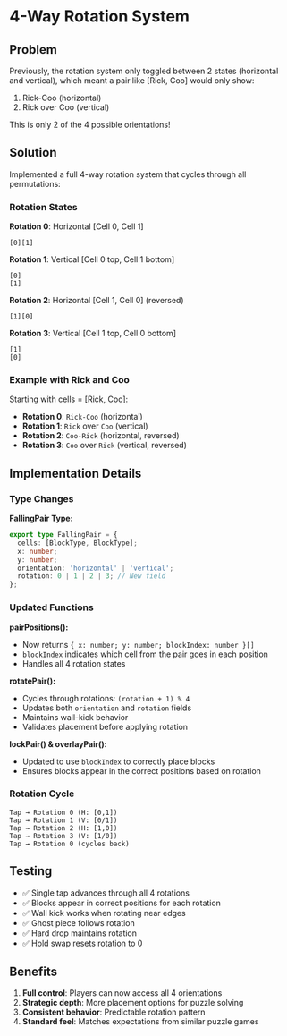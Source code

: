 # 4-Way Rotation System

## Problem

Previously, the rotation system only toggled between 2 states (horizontal and vertical), which meant a pair like [Rick, Coo] would only show:

1. Rick-Coo (horizontal)
2. Rick over Coo (vertical)

This is only 2 of the 4 possible orientations!

## Solution

Implemented a full 4-way rotation system that cycles through all permutations:

### Rotation States

**Rotation 0**: Horizontal [Cell 0, Cell 1]

```
[0][1]
```

**Rotation 1**: Vertical [Cell 0 top, Cell 1 bottom]

```
[0]
[1]
```

**Rotation 2**: Horizontal [Cell 1, Cell 0] (reversed)

```
[1][0]
```

**Rotation 3**: Vertical [Cell 1 top, Cell 0 bottom]

```
[1]
[0]
```

### Example with Rick and Coo

Starting with cells = [Rick, Coo]:

- **Rotation 0**: `Rick-Coo` (horizontal)
- **Rotation 1**: `Rick` over `Coo` (vertical)
- **Rotation 2**: `Coo-Rick` (horizontal, reversed)
- **Rotation 3**: `Coo` over `Rick` (vertical, reversed)

## Implementation Details

### Type Changes

**FallingPair Type:**

```typescript
export type FallingPair = {
  cells: [BlockType, BlockType];
  x: number;
  y: number;
  orientation: 'horizontal' | 'vertical';
  rotation: 0 | 1 | 2 | 3; // New field
};
```

### Updated Functions

**pairPositions():**

- Now returns `{ x: number; y: number; blockIndex: number }[]`
- `blockIndex` indicates which cell from the pair goes in each position
- Handles all 4 rotation states

**rotatePair():**

- Cycles through rotations: `(rotation + 1) % 4`
- Updates both `orientation` and `rotation` fields
- Maintains wall-kick behavior
- Validates placement before applying rotation

**lockPair() & overlayPair():**

- Updated to use `blockIndex` to correctly place blocks
- Ensures blocks appear in the correct positions based on rotation

### Rotation Cycle

```
Tap → Rotation 0 (H: [0,1])
Tap → Rotation 1 (V: [0/1])
Tap → Rotation 2 (H: [1,0])
Tap → Rotation 3 (V: [1/0])
Tap → Rotation 0 (cycles back)
```

## Testing

- ✅ Single tap advances through all 4 rotations
- ✅ Blocks appear in correct positions for each rotation
- ✅ Wall kick works when rotating near edges
- ✅ Ghost piece follows rotation
- ✅ Hard drop maintains rotation
- ✅ Hold swap resets rotation to 0

## Benefits

1. **Full control**: Players can now access all 4 orientations
2. **Strategic depth**: More placement options for puzzle solving
3. **Consistent behavior**: Predictable rotation pattern
4. **Standard feel**: Matches expectations from similar puzzle games
